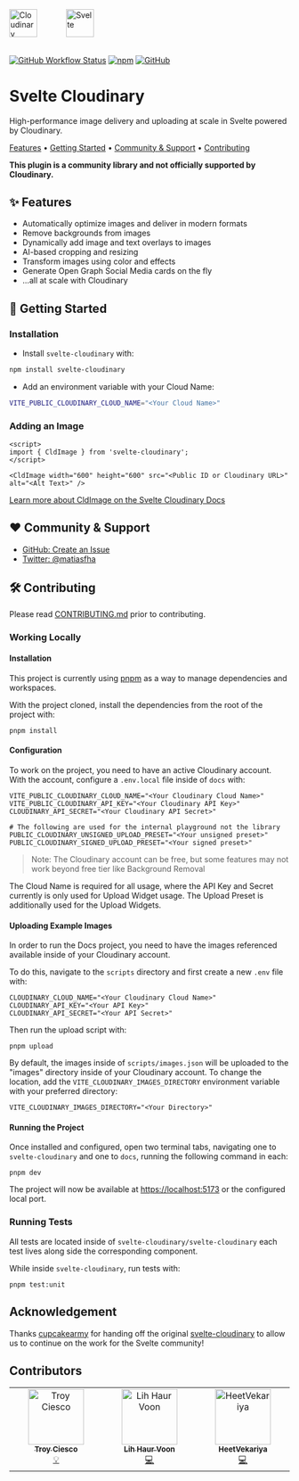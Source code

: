 <picture>
  <source media="(prefers-color-scheme: dark)" srcset="https://user-images.githubusercontent.com/62209650/196528621-b68e9e10-7e55-4c7d-9177-904cadbb4296.png" align="center" height=50>
  <source media="(prefers-color-scheme: light)" srcset="https://user-images.githubusercontent.com/62209650/196528761-a815025a-271a-4d8e-ac7e-cea833728bf9.png" align="center" height=50>
  <img alt="Cloudinary" src="https://user-images.githubusercontent.com/62209650/196528761-a815025a-271a-4d8e-ac7e-cea833728bf9.png" align="center" height=50>
</picture>
&ensp;&ensp;
<picture style="padding: 30px">
    <source media="(prefers-color-scheme: dark)" srcset="https://github-production-user-asset-6210df.s3.amazonaws.com/1045274/239017547-730820e4-ac7a-453e-b382-f89e4ce6d934.png" align="center" height=50>
  <source media="(prefers-color-scheme: light)" srcset="https://github-production-user-asset-6210df.s3.amazonaws.com/1045274/239017537-12fda7f7-5625-4b86-8363-25cc1204b375.png" align="center" height=50>
  <img alt="Svelte" src="https://github-production-user-asset-6210df.s3.amazonaws.com/1045274/239017537-12fda7f7-5625-4b86-8363-25cc1204b375.png" align="center" height=50>
</picture>

######

<a href="https://github.com/cloudinary-community/svelte-cloudinary/actions/workflows/test_and_release.yml">
<img alt="GitHub Workflow Status" src="https://img.shields.io/github/actions/workflow/status/cloudinary-community/svelte-cloudinary/test_and_release.yml?branch=beta&label=Test%20%26%20Release&style=flat-square"></a> <a href="https://www.npmjs.com/package/svelte-cloudinary"><img alt="npm" src="https://img.shields.io/npm/v/svelte-cloudinary?style=flat-square"></a> <a href="https://github.com/cloudinary-community/svelte-cloudinary/blob/main/LICENSE"><img alt="GitHub" src="https://img.shields.io/github/license/cloudinary-community/svelte-cloudinary?label=License&style=flat-square"></a>

# Svelte Cloudinary

High-performance image delivery and uploading at scale in Svelte powered by Cloudinary.

<a href="#-features">Features</a> • <a href="#-getting-started">Getting Started</a> • <a href="#-community--support">Community & Support</a> • <a href="#-contributing">Contributing</a>

**This plugin is a community library and not officially supported by Cloudinary.**

## ✨ Features

- Automatically optimize images and deliver in modern formats
- Remove backgrounds from images
- Dynamically add image and text overlays to images
- AI-based cropping and resizing
- Transform images using color and effects
- Generate Open Graph Social Media cards on the fly
- ...all at scale with Cloudinary

## 🚀 Getting Started

### Installation

- Install `svelte-cloudinary` with:

```bash
npm install svelte-cloudinary
```

- Add an environment variable with your Cloud Name:

```bash
VITE_PUBLIC_CLOUDINARY_CLOUD_NAME="<Your Cloud Name>"
```

### Adding an Image

```svelte
<script>
import { CldImage } from 'svelte-cloudinary';
</script>

<CldImage width="600" height="600" src="<Public ID or Cloudinary URL>" alt="<Alt Text>" />
```

[Learn more about CldImage on the Svelte Cloudinary Docs](https://svelte-cloudinary.vercel.app/components/cldimage/basic-usage)

## ❤️ Community & Support

- [GitHub: Create an Issue](https://github.com/cloudinary-community/svelte-cloudinary/issues)
- [Twitter: @matiasfha](https://twitter.com/matiasfha)

## 🛠 Contributing

Please read [CONTRIBUTING.md](https://github.com/cloudinary-community/svelte-cloudinary/blob/main/CONTRIBUTING.md) prior to contributing.

### Working Locally

#### Installation

This project is currently using [pnpm](https:///pnpm.io) as a way to manage dependencies and workspaces.

With the project cloned, install the dependencies from the root of the project with:

```
pnpm install
```

#### Configuration

To work on the project, you need to have an active Cloudinary account. With the account, configure a `.env.local` file inside of `docs` with:

```
VITE_PUBLIC_CLOUDINARY_CLOUD_NAME="<Your Cloudinary Cloud Name>"
VITE_PUBLIC_CLOUDINARY_API_KEY="<Your Cloudinary API Key>"
CLOUDINARY_API_SECRET="<Your Cloudinary API Secret>"

# The following are used for the internal playground not the library
PUBLIC_CLOUDINARY_UNSIGNED_UPLOAD_PRESET="<Your unsigned preset>"
PUBLIC_CLOUDINARY_SIGNED_UPLOAD_PRESET="<Your signed preset>"

```

> Note: The Cloudinary account can be free, but some features may not work beyond free tier like Background Removal

The Cloud Name is required for all usage, where the API Key and Secret currently is only used for Upload Widget usage. The Upload Preset is additionally used for the Upload Widgets.

#### Uploading Example Images

In order to run the Docs project, you need to have the images referenced available inside of your Cloudinary account.

To do this, navigate to the `scripts` directory and first create a new `.env` file with:

```
CLOUDINARY_CLOUD_NAME="<Your Cloudinary Cloud Name>"
CLOUDINARY_API_KEY="<Your API Key>"
CLOUDINARY_API_SECRET="<Your API Secret>"
```

Then run the upload script with:

```
pnpm upload
```

By default, the images inside of `scripts/images.json` will be uploaded to the "images" directory inside of your Cloudinary account. To change the location, add the `VITE_CLOUDINARY_IMAGES_DIRECTORY` environment variable with your preferred directory:

```
VITE_CLOUDINARY_IMAGES_DIRECTORY="<Your Directory>"
```

#### Running the Project

Once installed and configured, open two terminal tabs, navigating one to `svelte-cloudinary` and one to `docs`, running the following command in each:

```
pnpm dev
```

The project will now be available at <https://localhost:5173> or the configured local port.

### Running Tests

All tests are located inside of `svelte-cloudinary/svelte-cloudinary` each test lives along side the corresponding component.

While inside `svelte-cloudinary`, run tests with:

```
pnpm test:unit
```

## Acknowledgement

Thanks [cupcakearmy](https://github.com/cupcakearmy) for handing off the original [svelte-cloudinary](https://github.com/cupcakearmy/svelte-cloudinary) to allow us to continue on the work for the Svelte community!

## Contributors

<!-- ALL-CONTRIBUTORS-LIST:START - Do not remove or modify this section -->
<!-- prettier-ignore-start -->
<!-- markdownlint-disable -->
<table>
  <tbody>
    <tr>
      <td align="center" valign="top" width="14.28%"><a href="https://troycies.co"><img src="https://avatars.githubusercontent.com/u/24758859?v=4?s=100" width="100px;" alt="Troy Ciesco"/><br /><sub><b>Troy Ciesco</b></sub></a><br /><a href="#example-troyciesco" title="Examples">💡</a></td>
      <td align="center" valign="top" width="14.28%"><a href="https://leovoon.github.io"><img src="https://avatars.githubusercontent.com/u/16155802?v=4?s=100" width="100px;" alt="Lih Haur Voon"/><br /><sub><b>Lih Haur Voon</b></sub></a><br /><a href="https://github.com/cloudinary-community/svelte-cloudinary/commits?author=leovoon" title="Code">💻</a></td>
      <td align="center" valign="top" width="14.28%"><a href="https://github.com/HeetVekariya"><img src="https://avatars.githubusercontent.com/u/91054457?v=4?s=100" width="100px;" alt="HeetVekariya"/><br /><sub><b>HeetVekariya</b></sub></a><br /><a href="https://github.com/cloudinary-community/svelte-cloudinary/commits?author=HeetVekariya" title="Code">💻</a></td>
    </tr>
  </tbody>
</table>

<!-- markdownlint-restore -->
<!-- prettier-ignore-end -->

<!-- ALL-CONTRIBUTORS-LIST:END -->
